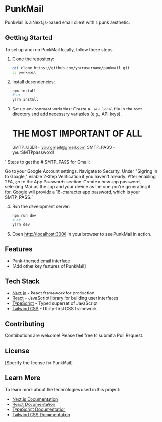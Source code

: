 # PunkMail

PunkMail is a Next.js-based email client with a punk aesthetic.

## Getting Started

To set up and run PunkMail locally, follow these steps:

1. Clone the repository:
   ```bash
   git clone https://github.com/yourusername/punkmail.git
   cd punkmail
   ```

2. Install dependencies:
   ```bash
   npm install
   # or
   yarn install
   ```

3. Set up environment variables:
   Create a `.env.local` file in the root directory and add necessary variables (e.g., API keys).
   # THE MOST IMPORTANT OF ALL
   SMTP_USER= yourgmail@gmail.com
   SMTP_PASS = yourSMTPpassword!

` Steps to get the # SMTP_PASS for Gmail:

Go to your Google Account settings.
Navigate to Security.
Under "Signing in to Google," enable 2-Step Verification if you haven't already.
After enabling 2FA, go to the App Passwords section.
Create a new app password, selecting Mail as the app and your device as the one you're generating it for.
Google will provide a 16-character app password, which is your SMTP_PASS. `



4. Run the development server:
   ```bash
   npm run dev
   # or
   yarn dev
   ```

5. Open [http://localhost:3000](http://localhost:3000) in your browser to see PunkMail in action.

## Features

- Punk-themed email interface
- [Add other key features of PunkMail]

## Tech Stack

- [Next.js](https://nextjs.org/) - React framework for production
- [React](https://reactjs.org/) - JavaScript library for building user interfaces
- [TypeScript](https://www.typescriptlang.org/) - Typed superset of JavaScript
- [Tailwind CSS](https://tailwindcss.com/) - Utility-first CSS framework

## Contributing

Contributions are welcome! Please feel free to submit a Pull Request.

## License

[Specify the license for PunkMail]

## Learn More

To learn more about the technologies used in this project:

- [Next.js Documentation](https://nextjs.org/docs)
- [React Documentation](https://reactjs.org/docs/getting-started.html)
- [TypeScript Documentation](https://www.typescriptlang.org/docs/)
- [Tailwind CSS Documentation](https://tailwindcss.com/docs)
